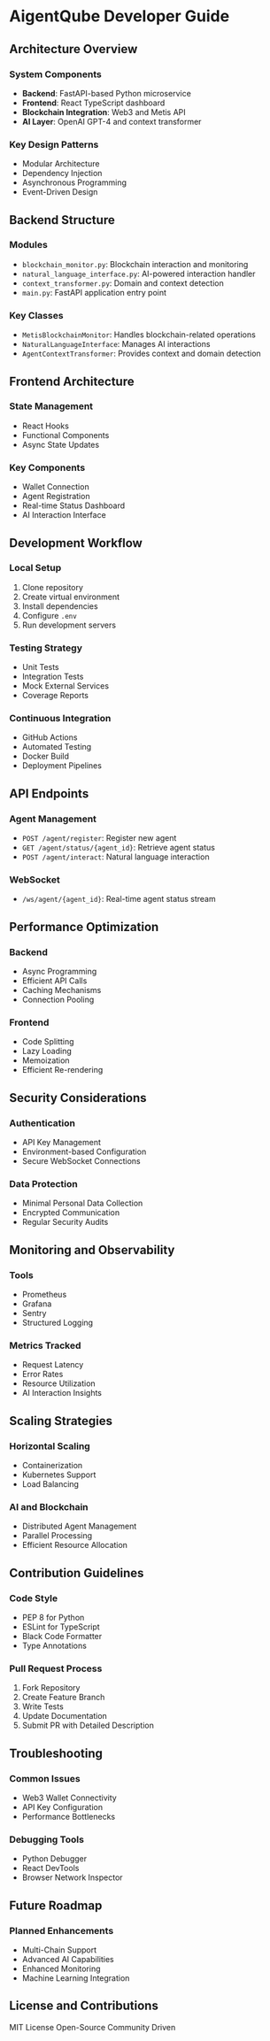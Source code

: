 # AigentQube Developer Guide

## Architecture Overview

### System Components
- **Backend**: FastAPI-based Python microservice
- **Frontend**: React TypeScript dashboard
- **Blockchain Integration**: Web3 and Metis API
- **AI Layer**: OpenAI GPT-4 and context transformer

### Key Design Patterns
- Modular Architecture
- Dependency Injection
- Asynchronous Programming
- Event-Driven Design

## Backend Structure

### Modules
- `blockchain_monitor.py`: Blockchain interaction and monitoring
- `natural_language_interface.py`: AI-powered interaction handler
- `context_transformer.py`: Domain and context detection
- `main.py`: FastAPI application entry point

### Key Classes
- `MetisBlockchainMonitor`: Handles blockchain-related operations
- `NaturalLanguageInterface`: Manages AI interactions
- `AgentContextTransformer`: Provides context and domain detection

## Frontend Architecture

### State Management
- React Hooks
- Functional Components
- Async State Updates

### Key Components
- Wallet Connection
- Agent Registration
- Real-time Status Dashboard
- AI Interaction Interface

## Development Workflow

### Local Setup
1. Clone repository
2. Create virtual environment
3. Install dependencies
4. Configure `.env`
5. Run development servers

### Testing Strategy
- Unit Tests
- Integration Tests
- Mock External Services
- Coverage Reports

### Continuous Integration
- GitHub Actions
- Automated Testing
- Docker Build
- Deployment Pipelines

## API Endpoints

### Agent Management
- `POST /agent/register`: Register new agent
- `GET /agent/status/{agent_id}`: Retrieve agent status
- `POST /agent/interact`: Natural language interaction

### WebSocket
- `/ws/agent/{agent_id}`: Real-time agent status stream

## Performance Optimization

### Backend
- Async Programming
- Efficient API Calls
- Caching Mechanisms
- Connection Pooling

### Frontend
- Code Splitting
- Lazy Loading
- Memoization
- Efficient Re-rendering

## Security Considerations

### Authentication
- API Key Management
- Environment-based Configuration
- Secure WebSocket Connections

### Data Protection
- Minimal Personal Data Collection
- Encrypted Communication
- Regular Security Audits

## Monitoring and Observability

### Tools
- Prometheus
- Grafana
- Sentry
- Structured Logging

### Metrics Tracked
- Request Latency
- Error Rates
- Resource Utilization
- AI Interaction Insights

## Scaling Strategies

### Horizontal Scaling
- Containerization
- Kubernetes Support
- Load Balancing

### AI and Blockchain
- Distributed Agent Management
- Parallel Processing
- Efficient Resource Allocation

## Contribution Guidelines

### Code Style
- PEP 8 for Python
- ESLint for TypeScript
- Black Code Formatter
- Type Annotations

### Pull Request Process
1. Fork Repository
2. Create Feature Branch
3. Write Tests
4. Update Documentation
5. Submit PR with Detailed Description

## Troubleshooting

### Common Issues
- Web3 Wallet Connectivity
- API Key Configuration
- Performance Bottlenecks

### Debugging Tools
- Python Debugger
- React DevTools
- Browser Network Inspector

## Future Roadmap

### Planned Enhancements
- Multi-Chain Support
- Advanced AI Capabilities
- Enhanced Monitoring
- Machine Learning Integration

## License and Contributions

MIT License
Open-Source Community Driven
